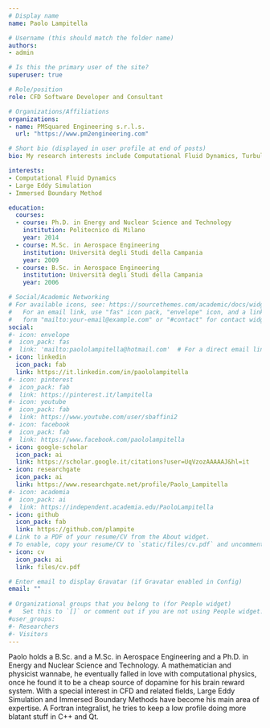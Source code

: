 ```yaml
---
# Display name
name: Paolo Lampitella

# Username (this should match the folder name)
authors:
- admin

# Is this the primary user of the site?
superuser: true

# Role/position
role: CFD Software Developer and Consultant

# Organizations/Affiliations
organizations:
- name: PMSquared Engineering s.r.l.s.
  url: "https://www.pm2engineering.com"

# Short bio (displayed in user profile at end of posts)
bio: My research interests include Computational Fluid Dynamics, Turbulence Modeling and Immersed Boundary Methods.

interests:
- Computational Fluid Dynamics
- Large Eddy Simulation
- Immersed Boundary Method

education:
  courses:
  - course: Ph.D. in Energy and Nuclear Science and Technology
    institution: Politecnico di Milano
    year: 2014
  - course: M.Sc. in Aerospace Engineering
    institution: Università degli Studi della Campania
    year: 2009
  - course: B.Sc. in Aerospace Engineering
    institution: Università degli Studi della Campania
    year: 2006

# Social/Academic Networking
# For available icons, see: https://sourcethemes.com/academic/docs/widgets/#icons
#   For an email link, use "fas" icon pack, "envelope" icon, and a link in the
#   form "mailto:your-email@example.com" or "#contact" for contact widget.
social:
#- icon: envelope
#  icon_pack: fas
#  link: 'mailto:paololampitella@hotmail.com'  # For a direct email link, use "mailto:test@example.org".
- icon: linkedin
  icon_pack: fab
  link: https://it.linkedin.com/in/paololampitella
#- icon: pinterest
#  icon_pack: fab
#  link: https://pinterest.it/lampitella
#- icon: youtube
#  icon_pack: fab
#  link: https://www.youtube.com/user/sbaffini2
#- icon: facebook
#  icon_pack: fab
#  link: https://www.facebook.com/paololampitella
- icon: google-scholar
  icon_pack: ai
  link: https://scholar.google.it/citations?user=UqVzozAAAAAJ&hl=it
- icon: researchgate
  icon_pack: ai
  link: https://www.researchgate.net/profile/Paolo_Lampitella
#- icon: academia
#  icon_pack: ai
#  link: https://independent.academia.edu/PaoloLampitella
- icon: github
  icon_pack: fab
  link: https://github.com/plampite
# Link to a PDF of your resume/CV from the About widget.
# To enable, copy your resume/CV to `static/files/cv.pdf` and uncomment the lines below.  
- icon: cv
  icon_pack: ai
  link: files/cv.pdf

# Enter email to display Gravatar (if Gravatar enabled in Config)
email: ""
  
# Organizational groups that you belong to (for People widget)
#   Set this to `[]` or comment out if you are not using People widget.  
#user_groups:
#- Researchers
#- Visitors
---
```


Paolo holds a B.Sc. and a M.Sc. in Aerospace Engineering and a Ph.D. in Energy and Nuclear Science and Technology. A mathematician and physicist wannabe, he eventually falled in love with computational physics, once he found it to be a cheap source of dopamine for his brain reward system. With a special interest in CFD and related fields, Large Eddy Simulation and Immersed Boundary Methods have become his main area of expertise. A Fortran integralist, he tries to keep a low profile doing more blatant stuff in C++ and Qt.
